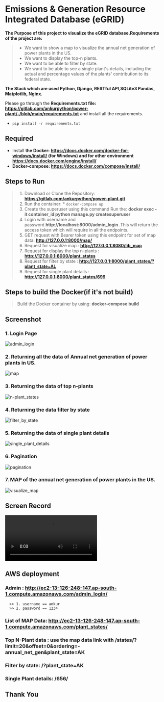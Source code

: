 # Emissions & Generation Resource Integrated Database (eGRID) 

**The Purpose of this project to visualize the eGRID database.Requirements of the project are:**

> - We want to show a map to visualize the annual net generation of power plants in the US.
> - We want to display the top-n plants.
> - We want to be able to filter by state.
> - We want to be able to see a single plant's details, including the actual and percentage values of the plants' contribution to its federal state.


**The Stack which are used Python, Django, RESTful API,SQLite3 Pandas, Matplotlib, Nginx.**

Please go through the **Requirements.txt file: https://gitlab.com/ankurpython/power-plant/-/blob/main/requirements.txt** and install all the requirements.

* ```pip install -r requirements.txt```

## Required

* Install **the Docker:** **https://docs.docker.com/docker-for-windows/install/ (for Windows) and for other environment https://docs.docker.com/engine/install/**
* **Docker-compose: https://docs.docker.com/compose/install/**

## Steps to Run 
> 1. Download or Clone the Repository:    **https://gitlab.com/ankurpython/power-plant.git**
> 2. Run the container: * ```docker-compose up```
> 3. Create the superuser using this command Run the: **docker exec -it container_id python manage.py createsuperuser**
> 4. Login with username and password.**http://localhost:8000/admin_login** .This will return the access token which will require in all the endpoints.
> 5. GET request with Bearer token using this endpoint for set of map data: **http://127.0.0.1:8000/map/**
> 6. Request for visualize map : **http://127.0.0.1:8080/lib_map**
> 7. Request for display the top n-plants : **http://127.0.0.1:8000/plant_states**
> 8. Request for filter by state : **http://127.0.0.1:8000/plant_states/?plant_state=AL**
> 9. Request for single plant details : **http://127.0.0.1:8000/plant_states/699**



## Steps to build the Docker(if it's not build)
>  Build the Docker container by using:   **docker-compose build**

## Screenshot

### 1. **Login Page**

![admin_login](/uploads/ae63c2a3e2d15b7f39bc17edbb9a1153/admin_login.png)



### 2. **Returning all the data of Annual net generation of power plants in US.**


![map](/uploads/002c42f073453443df50f5d5e88fca97/map.png)


### 3. **Returning the data of top n-plants**

![n-plant_states](/uploads/a048bc9377bbf74b0d2703384c5d252a/n-plant_states.png)

### 4. **Returning the data filter by state**

![filter_by_state](/uploads/8ec4fcd886c253368a01c4ee1195ade5/filter_by_state.png)



### 5. **Returning the data of single plant details**

![single_plant_details](/uploads/775ccc6039fd8794bf95ebfeaeea5871/single_plant_details.png)

### 6. **Pagination**

![pagination](/uploads/3ff892b8f31017b4a33a281d06d64282/pagination.png)


### 7. **MAP of the annual net generation of power plants in the US.**

![visualize_map](/uploads/952caced461f121d39532ac6269bb00f/visualize_map.png)

## Screen Record 

![Untitled__1___1_](/uploads/6436757e9b54f9b417a77e3f1ab0e275/Untitled__1___1_.mp4)

## AWS deployment  

### Admin : **http://ec2-13-126-248-147.ap-south-1.compute.amazonaws.com/admin_login/**

      >> 1. username == ankur
      >> 2. password == 1234

### List of MAP Data: **http://ec2-13-126-248-147.ap-south-1.compute.amazonaws.com/plant_states/**

### Top N-Plant data : **use the map data link with /states/?limit=20&offset=0&ordering=-annual_net_gen&plant_state=AK**

### Filter by state: **/?plant_state=AK**

### Single Plant details: **/656/**



## Thank You



